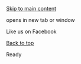 [Skip to main content](https://www.pittsburghpa.gov/Site-Footer/Footer-Widgets/Share-Connect/Like-us-on-Facebook#main-content)

opens in new tab or window

Like us on Facebook

[Back to top](https://www.pittsburghpa.gov/Site-Footer/Footer-Widgets/Share-Connect/Like-us-on-Facebook#body-top)

Ready

